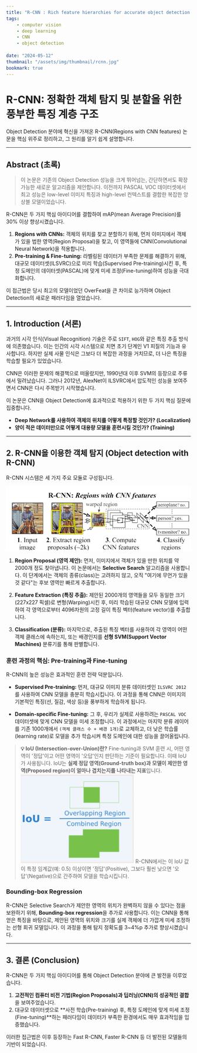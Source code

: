 ```yaml
---
title: "R-CNN : Rich feature hierarchies for accurate object detection and semantic segmentation"
tags:
    - computer vision
    - deep learning
    - CNN
    - object detection

date: "2024-05-12"
thumbnail: "/assets/img/thumbnail/rcnn.jpg"
bookmark: true
---
```


# R-CNN: 정확한 객체 탐지 및 분할을 위한 풍부한 특징 계층 구조

Object Detection 분야에 혁신을 가져온 R-CNN(Regions with CNN features) 논문을 핵심 위주로 정리하고, 그 원리를 알기 쉽게 설명합니다.

---

## Abstract (초록)

> 이 논문은 기존의 Object Detection 성능을 크게 뛰어넘는, 간단하면서도 확장 가능한 새로운 알고리즘을 제안합니다. 이전까지 PASCAL VOC 데이터셋에서 최고 성능은 low-level 이미지 특징과 high-level 컨텍스트를 결합한 복잡한 앙상블 모델이었습니다.

R-CNN은 두 가지 핵심 아이디어를 결합하여 mAP(mean Average Precision)를 30% 이상 향상시켰습니다.

1.  **Regions with CNNs:** 객체의 위치를 찾고 분할하기 위해, 먼저 이미지에서 객체가 있을 법한 영역(Region Proposal)을 찾고, 이 영역들에 CNN(Convolutional Neural Network)을 적용합니다.
2.  **Pre-training & Fine-tuning:** 라벨링된 데이터가 부족한 문제를 해결하기 위해, 대규모 데이터셋(ILSVRC)으로 미리 학습(Supervised Pre-training)시킨 후, 특정 도메인의 데이터셋(PASCAL)에 맞게 미세 조정(Fine-tuning)하여 성능을 극대화합니다.

이 접근법은 당시 최고의 모델이었던 OverFeat을 큰 차이로 능가하며 Object Detection의 새로운 패러다임을 열었습니다.

---

## 1. Introduction (서론)

과거의 시각 인식(Visual Recognition) 기술은 주로 `SIFT`, `HOG`와 같은 특징 추출 방식에 의존했습니다. 이는 인간의 시각 시스템으로 치면 초기 단계인 V1 피질의 기능과 유사합니다. 하지만 실제 사물 인식은 그보다 더 복잡한 과정을 거치므로, 더 나은 특징을 학습할 필요가 있었습니다.

CNN은 이러한 문제의 해결책으로 떠올랐지만, 1990년대 이후 SVM의 등장으로 주류에서 밀려났습니다. 그러나 2012년, AlexNet이 ILSVRC에서 압도적인 성능을 보여주면서 CNN은 다시 주목받기 시작했습니다.

이 논문은 CNN을 Object Detection에 효과적으로 적용하기 위한 두 가지 핵심 질문에 집중합니다.

* **Deep Network를 사용하여 객체의 위치를 어떻게 특정할 것인가? (Localization)**
* **양이 적은 데이터만으로 어떻게 대용량 모델을 훈련시킬 것인가? (Training)**

---

## 2. R-CNN을 이용한 객체 탐지 (Object detection with R-CNN)

R-CNN 시스템은 세 가지 주요 모듈로 구성됩니다.

![R-CNN 모델 구조](r_cnn_architecture.png)

1.  **Region Proposal (영역 제안):** 먼저, 이미지에서 객체가 있을 만한 위치를 약 2000개 정도 찾아냅니다. 이 논문에서는 **Selective Search** 알고리즘을 사용합니다. 이 단계에서는 객체의 종류(class)는 고려하지 않고, 오직 "여기에 무언가 있을 것 같다"는 후보 영역만 빠르게 추출합니다.

2.  **Feature Extraction (특징 추출):** 제안된 2000개의 영역들을 모두 동일한 크기(227x227 픽셀)로 변형(Warping)시킨 후, 미리 학습된 대규모 CNN 모델에 입력하여 각 영역으로부터 4096차원의 고정 길이 특징 벡터(feature vector)를 추출합니다.

3.  **Classification (분류):** 마지막으로, 추출된 특징 벡터를 사용하여 각 영역이 어떤 객체 클래스에 속하는지, 또는 배경인지를 **선형 SVM(Support Vector Machines)** 분류기를 통해 판별합니다.

### 훈련 과정의 핵심: Pre-training과 Fine-tuning

R-CNN의 높은 성능은 효과적인 훈련 전략 덕분입니다.

-   **Supervised Pre-training:** 먼저, 대규모 이미지 분류 데이터셋인 `ILSVRC 2012`를 사용하여 CNN 모델을 충분히 학습시킵니다. 이 과정을 통해 CNN은 이미지의 기본적인 특징(선, 질감, 색상 등)을 풍부하게 학습하게 됩니다.

-   **Domain-specific Fine-tuning:** 그 후, 우리가 실제로 사용하려는 `PASCAL VOC` 데이터셋에 맞게 CNN 모델을 미세 조정합니다. 이 과정에서는 마지막 분류 레이어를 기존 1000개에서 `(객체 클래스 수 + 배경 1개)`로 교체하고, 더 낮은 학습률(learning rate)로 모델을 추가 학습시켜 특정 도메인에 대한 성능을 끌어올립니다.

> **💡 IoU (Intersection-over-Union)란?**
> Fine-tuning과 SVM 훈련 시, 어떤 영역이 '정답'이고 어떤 영역이 '오답'인지 판단하는 기준이 필요합니다. 이때 IoU가 사용됩니다. IoU는 **실제 정답 영역(Ground-truth box)과 모델이 제안한 영역(Proposed region)이 얼마나 겹치는지를 나타내는 지표**입니다.
> ![IoU 계산법](IoU.png)
> R-CNN에서는 이 IoU 값이 특정 임계값(예: 0.5) 이상이면 '정답'(Positive), 그보다 훨씬 낮으면 '오답'(Negative)으로 간주하여 모델을 학습시킵니다.

### Bounding-box Regression

R-CNN은 Selective Search가 제안한 영역의 위치가 완벽하지 않을 수 있다는 점을 보완하기 위해, **Bounding-box regression**을 추가로 사용합니다. 이는 CNN을 통해 얻은 특징을 바탕으로, 제안된 영역의 위치와 크기를 실제 객체에 더 가깝게 미세 조정하는 선형 회귀 모델입니다. 이 과정을 통해 탐지 정확도를 3~4%p 추가로 향상시켰습니다.

---

## 3. 결론 (Conclusion)

R-CNN은 두 가지 핵심 아이디어를 통해 Object Detection 분야에 큰 발전을 이루었습니다.

1.  **고전적인 컴퓨터 비전 기법(Region Proposals)과 딥러닝(CNN)의 성공적인 결합**을 보여주었습니다.
2.  대규모 데이터셋으로 **사전 학습(Pre-training) 후, 특정 도메인에 맞게 미세 조정(Fine-tuning)**하는 패러다임이 데이터가 부족한 환경에서도 매우 효과적임을 입증했습니다.

이러한 접근법은 이후 등장하는 Fast R-CNN, Faster R-CNN 등 더 발전된 모델들의 기반이 되었습니다.